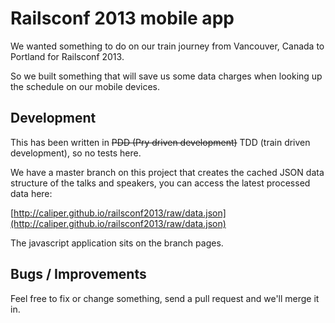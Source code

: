 # Railsconf 2013 mobile app

We wanted something to do on our train journey from Vancouver, Canada to
Portland for Railsconf 2013.

So we built something that will save us some data charges when looking
up the schedule on our mobile devices.


## Development

This has been written in <del>PDD (Pry driven development)</del> TDD (train driven development), so no tests here.

We have a master branch on this project that creates the cached JSON
data structure of the talks and speakers, you can access the latest
processed data here:

[http://caliper.github.io/railsconf2013/raw/data.json](http://caliper.github.io/railsconf2013/raw/data.json)

The javascript application sits on the branch pages.

## Bugs / Improvements

Feel free to fix or change something, send a pull request and we'll
merge it in.
